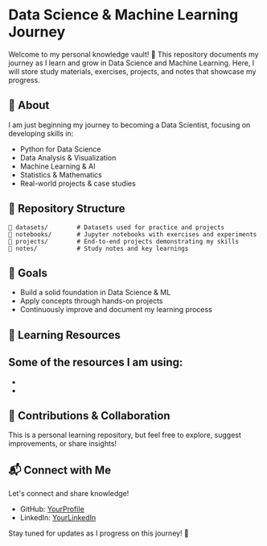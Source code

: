 # Data Science & Machine Learning Journey

Welcome to my personal knowledge vault! 🚀 This repository documents my journey as I learn and grow in Data Science and Machine Learning. Here, I will store study materials, exercises, projects, and notes that showcase my progress.

## 📌 About
I am just beginning my journey to becoming a Data Scientist, focusing on developing skills in:
- Python for Data Science
- Data Analysis & Visualization
- Machine Learning & AI
- Statistics & Mathematics
- Real-world projects & case studies

## 📂 Repository Structure
```
📁 datasets/        # Datasets used for practice and projects
📁 notebooks/       # Jupyter notebooks with exercises and experiments
📁 projects/        # End-to-end projects demonstrating my skills
📁 notes/           # Study notes and key learnings
```

## 🎯 Goals
- Build a solid foundation in Data Science & ML
- Apply concepts through hands-on projects
- Continuously improve and document my learning process

## 📖 Learning Resources
Some of the resources I am using:
-
-
-

## 🤝 Contributions & Collaboration
This is a personal learning repository, but feel free to explore, suggest improvements, or share insights!

## 📬 Connect with Me
Let's connect and share knowledge!
- GitHub: [YourProfile]((https://github.com/an0n-ambrozio))
- LinkedIn: [YourLinkedIn](https://www.linkedin.com/in/matheus-ambrozio-0463b8295/)

Stay tuned for updates as I progress on this journey! 🚀
